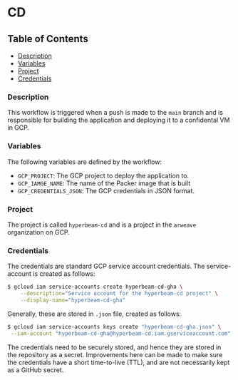 # CD

## Table of Contents
- [Description](#description)
- [Variables](#variables)
- [Project](#project)
- [Credentials](#credentials)

### Description 
This workflow is triggered when a push is made to the `main` branch 
and is responsible for building the application and deploying it to a confidental VM in GCP.

### Variables

The following variables are defined by the workflow:
- `GCP_PROJECT`: The GCP project to deploy the application to.
- `GCP_IAMGE_NAME`: The name of the Packer image that is built
- `GCP_CREDENTIALS_JSON`: The GCP credentials in JSON format.

### Project

The project is called `hyperbeam-cd` and is a project in the `arweave` organization on GCP.

### Credentials

The credentials are standard GCP service account credentials.
The service-account is created as follows:

```sh
$ gcloud iam service-accounts create hyperbeam-cd-gha \
    --description="Service account for the hyperbeam-cd project" \
    --display-name="hyperbeam-cd-gha"
```
Generally, these are stored in `.json` file, created as follows:

```sh
$ gcloud iam service-accounts keys create "hyperbeam-cd-gha.json" \
 --iam-account "hyperbeam-cd-gha@hyperbeam-cd.iam.gserviceaccount.com"
```

The credentials need to be securely stored, and hence they are stored in the repository as a secret.
Improvements here can be made to make sure the credentials have a short time-to-live (TTL), and are not necessarily kept as a GitHub secret.